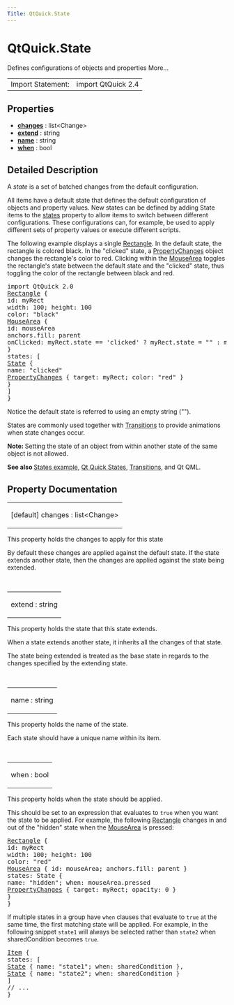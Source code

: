 ```yaml
---
Title: QtQuick.State
---
```


# QtQuick.State

<span class="subtitle"></span>
<!-- $$$State-brief -->
<p>Defines configurations of objects and properties More...</p>
<!-- @@@State -->
<table class="alignedsummary">
<tr><td class="memItemLeft rightAlign topAlign"> Import Statement:</td><td class="memItemRight bottomAlign"> import QtQuick 2.4</td></tr></table><ul>
</ul>
<h2 id="properties">Properties</h2>
<ul>
<li class="fn"><b><b><a href="#changes-prop">changes</a></b></b> : list&lt;Change&gt;</li>
<li class="fn"><b><b><a href="#extend-prop">extend</a></b></b> : string</li>
<li class="fn"><b><b><a href="#name-prop">name</a></b></b> : string</li>
<li class="fn"><b><b><a href="#when-prop">when</a></b></b> : bool</li>
</ul>
<!-- $$$State-description -->
<h2 id="details">Detailed Description</h2>
</p>
<p>A <i>state</i> is a set of batched changes from the default configuration.</p>
<p>All items have a default state that defines the default configuration of objects and property values. New states can be defined by adding State items to the <a href="QtQuick.Item.md#states-prop">states</a> property to allow items to switch between different configurations. These configurations can, for example, be used to apply different sets of property values or execute different scripts.</p>
<p>The following example displays a single <a href="QtQuick.Rectangle.md">Rectangle</a>. In the default state, the rectangle is colored black. In the &quot;clicked&quot; state, a <a href="QtQuick.PropertyChanges.md">PropertyChanges</a> object changes the rectangle's color to red. Clicking within the <a href="QtQuick.MouseArea.md">MouseArea</a> toggles the rectangle's state between the default state and the &quot;clicked&quot; state, thus toggling the color of the rectangle between black and red.</p>
<pre class="qml">import QtQuick 2.0
<span class="type"><a href="QtQuick.Rectangle.md">Rectangle</a></span> {
<span class="name">id</span>: <span class="name">myRect</span>
<span class="name">width</span>: <span class="number">100</span>; <span class="name">height</span>: <span class="number">100</span>
<span class="name">color</span>: <span class="string">&quot;black&quot;</span>
<span class="type"><a href="QtQuick.MouseArea.md">MouseArea</a></span> {
<span class="name">id</span>: <span class="name">mouseArea</span>
<span class="name">anchors</span>.fill: <span class="name">parent</span>
<span class="name">onClicked</span>: <span class="name">myRect</span>.<span class="name">state</span> <span class="operator">==</span> <span class="string">'clicked'</span> ? <span class="name">myRect</span>.<span class="name">state</span> <span class="operator">=</span> <span class="string">&quot;&quot;</span> : <span class="name">myRect</span>.<span class="name">state</span> <span class="operator">=</span> <span class="string">'clicked'</span>;
}
<span class="name">states</span>: [
<span class="type"><a href="index.html">State</a></span> {
<span class="name">name</span>: <span class="string">&quot;clicked&quot;</span>
<span class="type"><a href="QtQuick.PropertyChanges.md">PropertyChanges</a></span> { <span class="name">target</span>: <span class="name">myRect</span>; <span class="name">color</span>: <span class="string">&quot;red&quot;</span> }
}
]
}</pre>
<p>Notice the default state is referred to using an empty string (&quot;&quot;).</p>
<p>States are commonly used together with <a href="QtQuick.qtquick-statesanimations-animations.md">Transitions</a> to provide animations when state changes occur.</p>
<p><b>Note: </b>Setting the state of an object from within another state of the same object is not allowed.</p><p><b>See also </b><a href="QtQuick.Animation.md#states">States example</a>, <a href="QtQuick.qtquick-statesanimations-states.md">Qt Quick States</a>, <a href="QtQuick.qtquick-statesanimations-animations.md">Transitions</a>, and Qt QML.</p>
<!-- @@@State -->
<h2>Property Documentation</h2>
<!-- $$$changes -->
<table class="qmlname"><tr valign="top" id="changes-prop"><td class="tblQmlPropNode"><p><span class="qmldefault">[default] </span><span class="name">changes</span> : <span class="type">list</span>&lt;<span class="type">Change</span>&gt;</p></td></tr></table><p>This property holds the changes to apply for this state</p>
<p>By default these changes are applied against the default state. If the state extends another state, then the changes are applied against the state being extended.</p>
<!-- @@@changes -->
<br/>
<!-- $$$extend -->
<table class="qmlname"><tr valign="top" id="extend-prop"><td class="tblQmlPropNode"><p><span class="name">extend</span> : <span class="type">string</span></p></td></tr></table><p>This property holds the state that this state extends.</p>
<p>When a state extends another state, it inherits all the changes of that state.</p>
<p>The state being extended is treated as the base state in regards to the changes specified by the extending state.</p>
<!-- @@@extend -->
<br/>
<!-- $$$name -->
<table class="qmlname"><tr valign="top" id="name-prop"><td class="tblQmlPropNode"><p><span class="name">name</span> : <span class="type">string</span></p></td></tr></table><p>This property holds the name of the state.</p>
<p>Each state should have a unique name within its item.</p>
<!-- @@@name -->
<br/>
<!-- $$$when -->
<table class="qmlname"><tr valign="top" id="when-prop"><td class="tblQmlPropNode"><p><span class="name">when</span> : <span class="type">bool</span></p></td></tr></table><p>This property holds when the state should be applied.</p>
<p>This should be set to an expression that evaluates to <code>true</code> when you want the state to be applied. For example, the following <a href="QtQuick.Rectangle.md">Rectangle</a> changes in and out of the &quot;hidden&quot; state when the <a href="QtQuick.MouseArea.md">MouseArea</a> is pressed:</p>
<pre class="qml"><span class="type"><a href="QtQuick.Rectangle.md">Rectangle</a></span> {
<span class="name">id</span>: <span class="name">myRect</span>
<span class="name">width</span>: <span class="number">100</span>; <span class="name">height</span>: <span class="number">100</span>
<span class="name">color</span>: <span class="string">&quot;red&quot;</span>
<span class="type"><a href="QtQuick.MouseArea.md">MouseArea</a></span> { <span class="name">id</span>: <span class="name">mouseArea</span>; <span class="name">anchors</span>.fill: <span class="name">parent</span> }
<span class="name">states</span>: <span class="name">State</span> {
<span class="name">name</span>: <span class="string">&quot;hidden&quot;</span>; <span class="name">when</span>: <span class="name">mouseArea</span>.<span class="name">pressed</span>
<span class="type"><a href="QtQuick.PropertyChanges.md">PropertyChanges</a></span> { <span class="name">target</span>: <span class="name">myRect</span>; <span class="name">opacity</span>: <span class="number">0</span> }
}
}</pre>
<p>If multiple states in a group have <code>when</code> clauses that evaluate to <code>true</code> at the same time, the first matching state will be applied. For example, in the following snippet <code>state1</code> will always be selected rather than <code>state2</code> when sharedCondition becomes <code>true</code>.</p>
<pre class="qml"><span class="type"><a href="QtQuick.Item.md">Item</a></span> {
<span class="name">states</span>: [
<span class="type"><a href="index.html">State</a></span> { <span class="name">name</span>: <span class="string">&quot;state1&quot;</span>; <span class="name">when</span>: <span class="name">sharedCondition</span> },
<span class="type"><a href="index.html">State</a></span> { <span class="name">name</span>: <span class="string">&quot;state2&quot;</span>; <span class="name">when</span>: <span class="name">sharedCondition</span> }
]
<span class="comment">// ...</span>
}</pre>
<!-- @@@when -->
<br/>
